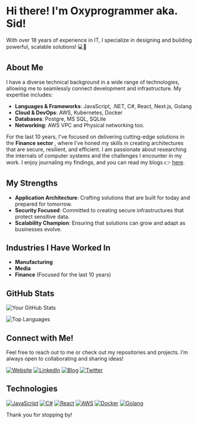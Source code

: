 #  Hi there! I'm Oxyprogrammer aka. Sid!

With over 18 years of experience in IT, I specialize in designing and building powerful, scalable solutions! 💻🚀

## About Me

I have a diverse technical background in a wide range of technologies, allowing me to seamlessly connect development and infrastructure. My expertise includes:

- **Languages & Frameworks**: JavaScript, .NET, C#, React, Next.js, Golang
- **Cloud & DevOps**: AWS, Kubernetes, Docker
- **Databases**: Postgre, MS SQL, SQLite
- **Networking**: AWS VPC and Physical networking too.

For the last 10 years, I've focused on delivering cutting-edge solutions in the **Finance sector** , where I've honed my skills in creating architectures that are secure, resilient, and efficient. 
I am passionate about researching the internals of computer systems and the challenges I encounter in my work. I enjoy journaling my findings, and you can read my blogs 👉 [here](https://oxyprogrammer.com).



## My Strengths
- **Application Architecture**: Crafting solutions that are built for today and prepared for tomorrow.
- **Security Focused**: Committed to creating secure infrastructures that protect sensitive data.
- **Scalability Champion**: Ensuring that solutions can grow and adapt as businesses evolve.

## Industries I Have Worked In
- **Manufacturing**
- **Media**
- **Finance** (Focused for the last 10 years)


## GitHub Stats

![Your GitHub Stats](https://github-readme-stats.vercel.app/api?username=oxyprogrammer&show_icons=true&hide_title=true&count_private=true&theme=radical)

![Top Languages](https://github-readme-stats.vercel.app/api/top-langs/?username=oxyprogrammer&show_icons=true&theme=radical)


## Connect with Me!
Feel free to reach out to me or check out my repositories and projects. I’m always open to collaborating and sharing ideas!

[![Website](https://img.shields.io/badge/Website-4E8CBA?style=flat&logo=internet-explorer&logoColor=white)](https://www.siddhartha-sarkar.com) [![LinkedIn](https://img.shields.io/badge/LinkedIn-0072b1?style=flat&logo=linkedin&logoColor=white)](https://www.linkedin.com/in/sid-sarkar/) [![Blog](https://img.shields.io/badge/Blog-FF5722?style=flat&logo=blogger&logoColor=white)](https://oxyprogrammer.com) [![Twitter](https://img.shields.io/badge/Twitter-1DA1F2?style=flat&logo=twitter&logoColor=white)](https://x.com/oxyprogrammer)


## Technologies
[![JavaScript](https://img.shields.io/badge/-JavaScript-F7DF1E?style=flat&logo=javascript&logoColor=black)](https://developer.mozilla.org/docs/Web/JavaScript) 
[![C#](https://img.shields.io/badge/-C%23-239120?style=flat&logo=c-sharp&logoColor=white)](https://docs.microsoft.com/en-us/dotnet/csharp/) 
[![React](https://img.shields.io/badge/-React-61DAFB?style=flat&logo=react&logoColor=black)](https://reactjs.org/) 
[![AWS](https://img.shields.io/badge/AWS-232F3E?style=flat&logo=amazonaws&logoColor=white)](https://aws.amazon.com) 
[![Docker](https://img.shields.io/badge/-Docker-2496ED?style=flat&logo=docker&logoColor=white)](https://www.docker.com/) 
[![Golang](https://img.shields.io/badge/-Go-00ADD8?style=flat&logo=go&logoColor=white)](https://golang.org/)


Thank you for stopping by!
